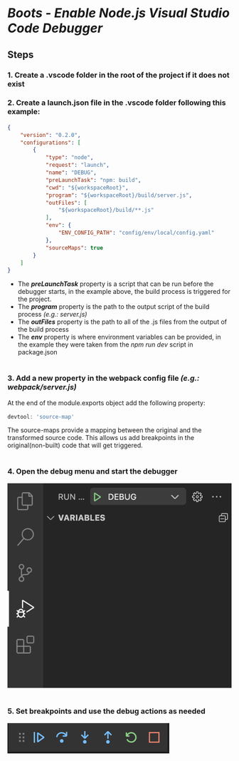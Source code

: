 # _**Boots - Enable Node.js Visual Studio Code Debugger**_

## Steps

### 1. Create a .vscode folder in the root of the project if it does not exist <br>
### 2. Create a launch.json file in the .vscode folder following this example: <br>
    
```Json
{
    "version": "0.2.0",
    "configurations": [
        {
            "type": "node",
            "request": "launch",
            "name": "DEBUG",
            "preLaunchTask": "npm: build",
            "cwd": "${workspaceRoot}",
            "program": "${workspaceRoot}/build/server.js",
            "outFiles": [
                "${workspaceRoot}/build/**.js"
            ],
            "env": {
                "ENV_CONFIG_PATH": "config/env/local/config.yaml"
            },
            "sourceMaps": true
        }
    ]
}
```

* The _**preLaunchTask**_ property is a script that can be run before the debugger starts, in the example above, the build process is triggered for the project.
* The _**program**_ property is the path to the output script of the build process _(e.g.: server.js)_
* The _**outFiles**_ property is the path to all of the .js files from the output of the build process
* The _**env**_ property is where environment variables can be provided, in the example they were taken from the _npm run dev_ script in package.json
<br><br>
### 3. Add a new property in the webpack config file _(e.g.: webpack/server.js)_ <br>

At the end of the module.exports object add the following property:
```JavaScript 
devtool: 'source-map'
```

The source-maps provide a mapping between the original and the transformed source code. This allows us add breakpoints in the original(non-built) code that will get triggered.
<br><br>
### 4. Open the debug menu and start the debugger <br>

![](img/debug_menu.png)
<br><br>
### 5. Set breakpoints and use the debug actions as needed


![](img/debug_actions.png)